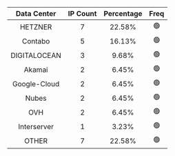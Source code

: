 | Data Center | IP Count | Percentage | Freq |
|:------------:|:--------:|:-----------:|:-----:|
| HETZNER | 7 | 22.58% | 🟢 |
| Contabo | 5 | 16.13% | 🟢 |
| DIGITALOCEAN | 3 | 9.68% | 🟢 |
| Akamai | 2 | 6.45% | 🟢 |
| Google-Cloud | 2 | 6.45% | 🟢 |
| Nubes | 2 | 6.45% | 🟢 |
| OVH | 2 | 6.45% | 🟢 |
| Interserver | 1 | 3.23% | 🟢 |
| OTHER | 7 | 22.58% | 🟢 |